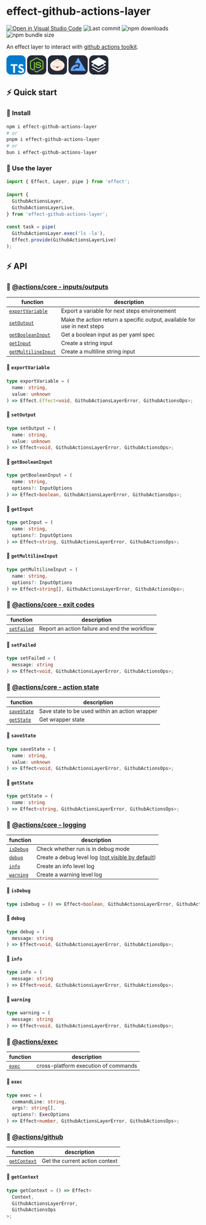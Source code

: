 # effect-github-actions-layer

[![Open in Visual Studio Code](https://img.shields.io/static/v1?logo=visualstudiocode&label=&message=Open%20in%20Visual%20Studio%20Code&labelColor=2c2c32&color=007acc&logoColor=007acc)](https://github.dev/jpb06/effect-github-actions-layer)
![Last commit](https://img.shields.io/github/last-commit/jpb06/effect-github-actions-layer?logo=git)
![npm downloads](https://img.shields.io/npm/dw/effect-github-actions-layer?logo=npm&logoColor=red&label=npm%20downloads)
![npm bundle size](https://img.shields.io/bundlephobia/min/effect-github-actions-layer)

An effect layer to interact with [github actions toolkit](https://github.com/actions/toolkit).

<!-- readme-package-icons start -->

<p align="left"><a href="https://www.typescriptlang.org/docs/" target="_blank"><img height="50" width="50" src="https://raw.githubusercontent.com/jpb06/jpb06/master/icons/TypeScript.svg" /></a>&nbsp;<a href="https://nodejs.org/en/docs/" target="_blank"><img height="50" width="50" src="https://raw.githubusercontent.com/jpb06/jpb06/master/icons/NodeJS-Dark.svg" /></a>&nbsp;<a href="https://bun.sh/docs" target="_blank"><img height="50" width="50" src="https://raw.githubusercontent.com/jpb06/jpb06/master/icons/Bun-Dark.svg" /></a>&nbsp;<a href="https://biomejs.dev/guides/getting-started/" target="_blank"><img height="50" width="50" src="https://raw.githubusercontent.com/jpb06/jpb06/master/icons/Biome-Dark.svg" /></a>&nbsp;<a href="https://www.effect.website/docs/quickstart" target="_blank"><img height="50" width="50" src="https://raw.githubusercontent.com/jpb06/jpb06/master/icons/Effect-Dark.svg" /></a></p>

<!-- readme-package-icons end -->

## ⚡ Quick start

### 🔶 Install

```bash
npm i effect-github-actions-layer
# or
pnpm i effect-github-actions-layer
# or
bun i effect-github-actions-layer
```

### 🔶 Use the layer

```typescript
import { Effect, Layer, pipe } from 'effect';

import {
  GithubActionsLayer,
  GithubActionsLayerLive,
} from 'effect-github-actions-layer';

const task = pipe(
  GithubActionsLayer.exec('ls -la'),
  Effect.provide(GithubActionsLayerLive)
);
```

## ⚡ API

### 🔶 [@actions/core - inputs/outputs](https://github.com/actions/toolkit/tree/main/packages/core#inputsoutputs)

| function                                   | description                                                               |
| ------------------------------------------ | ------------------------------------------------------------------------- |
| [`exportVariable`](#-exportVariable)       | Export a variable for next steps environement                             |
| [`setOutput`](#-setOutput)                 | Make the action return a specific output, available for use in next steps |
| [`getBooleanInput`](#-getBooleanInput)     | Get a boolean input as per yaml spec                                      |
| [`getInput`](#-getInput)                   | Create a string input                                                     |
| [`getMultilineInput`](#-getMultilineInput) | Create a multiline string input                                           |

#### 🧿 `exportVariable`

```typescript
type exportVariable = (
  name: string,
  value: unknown
) => Effect.Effect<void, GithubActionsLayerError, GithubActionsOps>;
```

#### 🧿 `setOutput`

```typescript
type setOutput = (
  name: string,
  value: unknown
) => Effect<void, GithubActionsLayerError, GithubActionsOps>;
```

#### 🧿 `getBooleanInput`

```typescript
type getBooleanInput = (
  name: string,
  options?: InputOptions
) => Effect<boolean, GithubActionsLayerError, GithubActionsOps>;
```

#### 🧿 `getInput`

```typescript
type getInput = (
  name: string,
  options?: InputOptions
) => Effect<string, GithubActionsLayerError, GithubActionsOps>;
```

#### 🧿 `getMultilineInput`

```typescript
type getMultilineInput = (
  name: string,
  options?: InputOptions
) => Effect<string[], GithubActionsLayerError, GithubActionsOps>;
```

### 🔶 [@actions/core - exit codes](https://github.com/actions/toolkit/tree/main/packages/core#exit-codes)

| function                   | description                                   |
| -------------------------- | --------------------------------------------- |
| [`setFailed`](#-setFailed) | Report an action failure and end the workflow |

#### 🧿 `setFailed`

```typescript
type setFailed = (
  message: string
) => Effect<void, GithubActionsLayerError, GithubActionsOps>;
```

### 🔶 [@actions/core - action state](https://github.com/actions/toolkit/tree/main/packages/core#action-state)

| function                   | description                                    |
| -------------------------- | ---------------------------------------------- |
| [`saveState`](#-saveState) | Save state to be used within an action wrapper |
| [`getState`](#-getState)   | Get wrapper state                              |

#### 🧿 `saveState`

```typescript
type saveState = (
  name: string,
  value: unknown
) => Effect<void, GithubActionsLayerError, GithubActionsOps>;
```

#### 🧿 `getState`

```typescript
type getState = (
  name: string
) => Effect<string, GithubActionsLayerError, GithubActionsOps>;
```

### 🔶 [@actions/core - logging](https://github.com/actions/toolkit/tree/main/packages/core#logging)

| function               | description                                                                                                                                              |
| ---------------------- | -------------------------------------------------------------------------------------------------------------------------------------------------------- |
| [`isDebug`](#-isDebug) | Check whether run is in debug mode                                                                                                                       |
| [`debug`](#-debug)     | Create a debug level log ([not visible by default](https://github.com/actions/toolkit/blob/main/docs/action-debugging.md#how-to-access-step-debug-logs)) |
| [`info`](#-info)       | Create an info level log                                                                                                                                 |
| [`warning`](#-warning) | Create a warning level log                                                                                                                               |

#### 🧿 `isDebug`

```typescript
type isDebug = () => Effect<boolean, GithubActionsLayerError, GithubActionsOps>;
```

#### 🧿 `debug`

```typescript
type debug = (
  message: string
) => Effect<void, GithubActionsLayerError, GithubActionsOps>;
```

#### 🧿 `info`

```typescript
type info = (
  message: string
) => Effect<void, GithubActionsLayerError, GithubActionsOps>;
```

#### 🧿 `warning`

```typescript
type warning = (
  message: string
) => Effect<void, GithubActionsLayerError, GithubActionsOps>;
```

### 🔶 [@actions/exec](https://github.com/actions/toolkit/tree/main/packages/exec)

| function         | description                          |
| ---------------- | ------------------------------------ |
| [`exec`](#-exec) | cross-platform execution of commands |

#### 🧿 `exec`

```typescript
type exec = (
  commandLine: string,
  args?: string[],
  options?: ExecOptions
) => Effect<number, GithubActionsLayerError, GithubActionsOps>;
```

### 🔶 [@actions/github](https://github.com/actions/toolkit/tree/main/packages/github)

| function                     | description                    |
| ---------------------------- | ------------------------------ |
| [`getContext`](#-getContext) | Get the current action context |

#### 🧿 `getContext`

```typescript
type getContext = () => Effect<
  Context,
  GithubActionsLayerError,
  GithubActionsOps
>;
```
